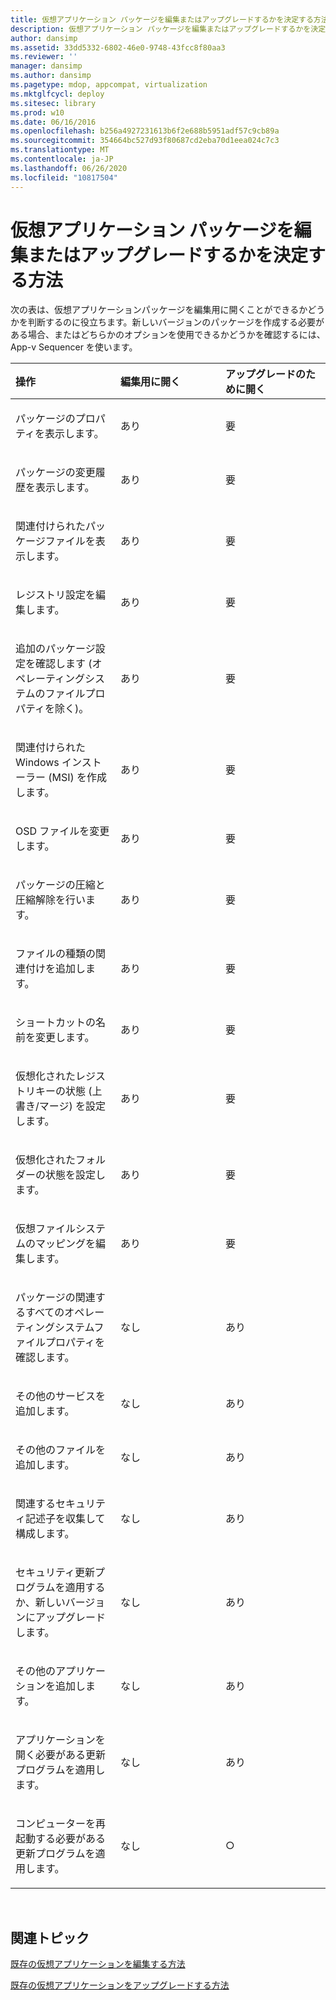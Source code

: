 ```yaml
---
title: 仮想アプリケーション パッケージを編集またはアップグレードするかを決定する方法
description: 仮想アプリケーション パッケージを編集またはアップグレードするかを決定する方法
author: dansimp
ms.assetid: 33dd5332-6802-46e0-9748-43fcc8f80aa3
ms.reviewer: ''
manager: dansimp
ms.author: dansimp
ms.pagetype: mdop, appcompat, virtualization
ms.mktglfcycl: deploy
ms.sitesec: library
ms.prod: w10
ms.date: 06/16/2016
ms.openlocfilehash: b256a4927231613b6f2e688b5951adf57c9cb89a
ms.sourcegitcommit: 354664bc527d93f80687cd2eba70d1eea024c7c3
ms.translationtype: MT
ms.contentlocale: ja-JP
ms.lasthandoff: 06/26/2020
ms.locfileid: "10817504"
---
```

# 仮想アプリケーション パッケージを編集またはアップグレードするかを決定する方法


次の表は、仮想アプリケーションパッケージを編集用に開くことができるかどうかを判断するのに役立ちます。新しいバージョンのパッケージを作成する必要がある場合、またはどちらかのオプションを使用できるかどうかを確認するには、App-v Sequencer を使います。

<table>
<colgroup>
<col width="33%" />
<col width="33%" />
<col width="33%" />
</colgroup>
<thead>
<tr class="header">
<th align="left">操作</th>
<th align="left">編集用に開く</th>
<th align="left">アップグレードのために開く</th>
</tr>
</thead>
<tbody>
<tr class="odd">
<td align="left"><p>パッケージのプロパティを表示します。</p></td>
<td align="left"><p>あり</p></td>
<td align="left"><p>要</p></td>
</tr>
<tr class="even">
<td align="left"><p>パッケージの変更履歴を表示します。</p></td>
<td align="left"><p>あり</p></td>
<td align="left"><p>要</p></td>
</tr>
<tr class="odd">
<td align="left"><p>関連付けられたパッケージファイルを表示します。</p></td>
<td align="left"><p>あり</p></td>
<td align="left"><p>要</p></td>
</tr>
<tr class="even">
<td align="left"><p>レジストリ設定を編集します。</p></td>
<td align="left"><p>あり</p></td>
<td align="left"><p>要</p></td>
</tr>
<tr class="odd">
<td align="left"><p>追加のパッケージ設定を確認します (オペレーティングシステムのファイルプロパティを除く)。</p></td>
<td align="left"><p>あり</p></td>
<td align="left"><p>要</p></td>
</tr>
<tr class="even">
<td align="left"><p>関連付けられた Windows インストーラー (MSI) を作成します。</p></td>
<td align="left"><p>あり</p></td>
<td align="left"><p>要</p></td>
</tr>
<tr class="odd">
<td align="left"><p>OSD ファイルを変更します。</p></td>
<td align="left"><p>あり</p></td>
<td align="left"><p>要</p></td>
</tr>
<tr class="even">
<td align="left"><p>パッケージの圧縮と圧縮解除を行います。</p></td>
<td align="left"><p>あり</p></td>
<td align="left"><p>要</p></td>
</tr>
<tr class="odd">
<td align="left"><p>ファイルの種類の関連付けを追加します。</p></td>
<td align="left"><p>あり</p></td>
<td align="left"><p>要</p></td>
</tr>
<tr class="even">
<td align="left"><p>ショートカットの名前を変更します。</p></td>
<td align="left"><p>あり</p></td>
<td align="left"><p>要</p></td>
</tr>
<tr class="odd">
<td align="left"><p>仮想化されたレジストリキーの状態 (上書き/マージ) を設定します。</p></td>
<td align="left"><p>あり</p></td>
<td align="left"><p>要</p></td>
</tr>
<tr class="even">
<td align="left"><p>仮想化されたフォルダーの状態を設定します。</p></td>
<td align="left"><p>あり</p></td>
<td align="left"><p>要</p></td>
</tr>
<tr class="odd">
<td align="left"><p>仮想ファイルシステムのマッピングを編集します。</p></td>
<td align="left"><p>あり</p></td>
<td align="left"><p>要</p></td>
</tr>
<tr class="even">
<td align="left"><p>パッケージの関連するすべてのオペレーティングシステムファイルプロパティを確認します。</p></td>
<td align="left"><p>なし</p></td>
<td align="left"><p>あり</p></td>
</tr>
<tr class="odd">
<td align="left"><p>その他のサービスを追加します。</p></td>
<td align="left"><p>なし</p></td>
<td align="left"><p>あり</p></td>
</tr>
<tr class="even">
<td align="left"><p>その他のファイルを追加します。</p></td>
<td align="left"><p>なし</p></td>
<td align="left"><p>あり</p></td>
</tr>
<tr class="odd">
<td align="left"><p>関連するセキュリティ記述子を収集して構成します。</p></td>
<td align="left"><p>なし</p></td>
<td align="left"><p>あり</p></td>
</tr>
<tr class="even">
<td align="left"><p>セキュリティ更新プログラムを適用するか、新しいバージョンにアップグレードします。</p></td>
<td align="left"><p>なし</p></td>
<td align="left"><p>あり</p></td>
</tr>
<tr class="odd">
<td align="left"><p>その他のアプリケーションを追加します。</p></td>
<td align="left"><p>なし</p></td>
<td align="left"><p>あり</p></td>
</tr>
<tr class="even">
<td align="left"><p>アプリケーションを開く必要がある更新プログラムを適用します。</p></td>
<td align="left"><p>なし</p></td>
<td align="left"><p>あり</p></td>
</tr>
<tr class="odd">
<td align="left"><p>コンピューターを再起動する必要がある更新プログラムを適用します。</p></td>
<td align="left"><p>なし</p></td>
<td align="left"><p>○</p></td>
</tr>
</tbody>
</table>

 

## 関連トピック


[既存の仮想アプリケーションを編集する方法](how-to-edit-an-existing-virtual-application.md)

[既存の仮想アプリケーションをアップグレードする方法](how-to-upgrade-an-existing-virtual-application.md)

 

 





